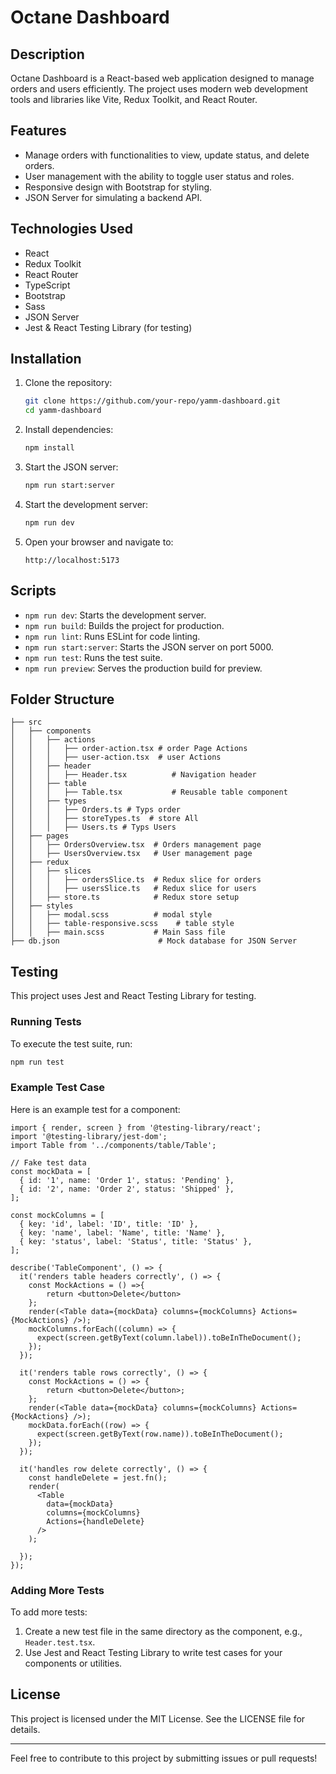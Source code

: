 # Octane Dashboard

## Description
Octane Dashboard is a React-based web application designed to manage orders and users efficiently. The project uses modern web development tools and libraries like Vite, Redux Toolkit, and React Router.

## Features
- Manage orders with functionalities to view, update status, and delete orders.
- User management with the ability to toggle user status and roles.
- Responsive design with Bootstrap for styling.
- JSON Server for simulating a backend API.

## Technologies Used
- React
- Redux Toolkit
- React Router
- TypeScript
- Bootstrap
- Sass
- JSON Server
- Jest & React Testing Library (for testing)

## Installation

1. Clone the repository:
   ```bash
   git clone https://github.com/your-repo/yamm-dashboard.git
   cd yamm-dashboard
   ```

2. Install dependencies:
   ```bash
   npm install
   ```

3. Start the JSON server:
   ```bash
   npm run start:server
   ```

4. Start the development server:
   ```bash
   npm run dev
   ```

5. Open your browser and navigate to:
   ```
   http://localhost:5173
   ```

## Scripts

- `npm run dev`: Starts the development server.
- `npm run build`: Builds the project for production.
- `npm run lint`: Runs ESLint for code linting.
- `npm run start:server`: Starts the JSON server on port 5000.
- `npm run test`: Runs the test suite.
- `npm run preview`: Serves the production build for preview.

## Folder Structure

```
├── src
│   ├── components 
│   │   ├── actions
│   │   │   ├── order-action.tsx # order Page Actions 
│   │   │   ├── user-action.tsx  # user Actions  
│   │   ├── header
│   │   │   ├── Header.tsx          # Navigation header
│   │   ├── table
│   │   │   ├── Table.tsx           # Reusable table component
│   │   ├── types
│   │   │   ├── Orders.ts # Typs order
│   │   │   ├── storeTypes.ts  # store All  
│   │   │   ├── Users.ts # Typs Users
│   ├── pages
│   │   ├── OrdersOverview.tsx  # Orders management page
│   │   ├── UsersOverview.tsx   # User management page
│   ├── redux
│   │   ├── slices
│   │   │   ├── ordersSlice.ts  # Redux slice for orders
│   │   │   ├── usersSlice.ts   # Redux slice for users
│   │   ├── store.ts            # Redux store setup
│   ├── styles
│   │   ├── modal.scss          # modal style
│   │   ├── table-responsive.scss    # table style
│   │   ├── main.scss           # Main Sass file
├── db.json                      # Mock database for JSON Server
```

## Testing

This project uses Jest and React Testing Library for testing.

### Running Tests
To execute the test suite, run:
```bash
npm run test
```

### Example Test Case
Here is an example test for a component:

```tsx
import { render, screen } from '@testing-library/react';
import '@testing-library/jest-dom';
import Table from '../components/table/Table';

// Fake test data
const mockData = [
  { id: '1', name: 'Order 1', status: 'Pending' },
  { id: '2', name: 'Order 2', status: 'Shipped' },
];

const mockColumns = [
  { key: 'id', label: 'ID', title: 'ID' },
  { key: 'name', label: 'Name', title: 'Name' },
  { key: 'status', label: 'Status', title: 'Status' },
];

describe('TableComponent', () => {
  it('renders table headers correctly', () => {
    const MockActions = () =>{
        return <button>Delete</button>
    };
    render(<Table data={mockData} columns={mockColumns} Actions={MockActions} />);
    mockColumns.forEach((column) => {
      expect(screen.getByText(column.label)).toBeInTheDocument();
    });
  });

  it('renders table rows correctly', () => {
    const MockActions = () => {
        return <button>Delete</button>;
    };
    render(<Table data={mockData} columns={mockColumns} Actions={MockActions} />);
    mockData.forEach((row) => {
      expect(screen.getByText(row.name)).toBeInTheDocument();
    });
  });

  it('handles row delete correctly', () => {
    const handleDelete = jest.fn();
    render(
      <Table
        data={mockData}
        columns={mockColumns}
        Actions={handleDelete}
      />
    );

  });
});

```

### Adding More Tests
To add more tests:
1. Create a new test file in the same directory as the component, e.g., `Header.test.tsx`.
2. Use Jest and React Testing Library to write test cases for your components or utilities.

## License
This project is licensed under the MIT License. See the LICENSE file for details.

---

Feel free to contribute to this project by submitting issues or pull requests!


